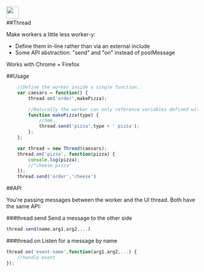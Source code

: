 ##Thread

<img src="https://raw.github.com/itsjoesullivan/thread/master/badge.png" width=32 style="position:absolute;top:30px;" />

Make workers a little less worker-y:
- Define them in-line rather than via an external include
- Some API abstraction: "send" and "on" instead of postMessage

Works with Chrome + Firefox

##Usage

```javascript
	//Define the worker inside a single function.
	var caesars = function() {
		thread.on('order',makePizza);

		//Naturally the worker can only reference variables defined within this scope
		function makePizza(type) {
			//hmm..
			thread.send('pizza',type + ' pizza');
		};
	};

	var thread = new Thread(caesars);
	thread.on('pizza', function(pizza) {
		console.log(pizza);
		//"cheese pizza"
	});
	thread.send('order','cheese')
```

##API

You're passing messages between the worker and the UI thread. Both have the same API:

###thread.send
Send a message to the other side
```javascript
thread.send(name,arg1,arg2,...)
```

###thread.on
Listen for a message by name
```javascript
thread.on('event-name',function(arg1,arg2,...) {
	//handle event
});
```

